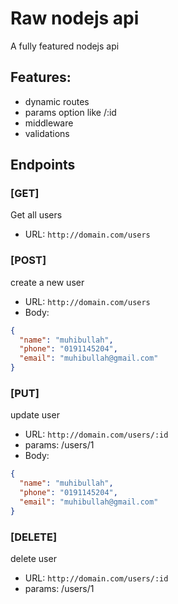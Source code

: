 # Raw nodejs api
A fully featured nodejs api

## Features:
- dynamic routes
- params option like /:id
- middleware
- validations


## Endpoints

### [GET]
Get all users
- URL: `http://domain.com/users`

### [POST]
create a new user

- URL: `http://domain.com/users`
- Body:

```json
{
  "name": "muhibullah",
  "phone": "0191145204",
  "email": "muhibullah@gmail.com"
}
```

### [PUT]
update user

- URL: `http://domain.com/users/:id`
- params: 
/users/1
- Body:

```json
{
  "name": "muhibullah",
  "phone": "0191145204",
  "email": "muhibullah@gmail.com"
}
```

### [DELETE]
delete user

- URL: `http://domain.com/users/:id`
- params: 
/users/1
